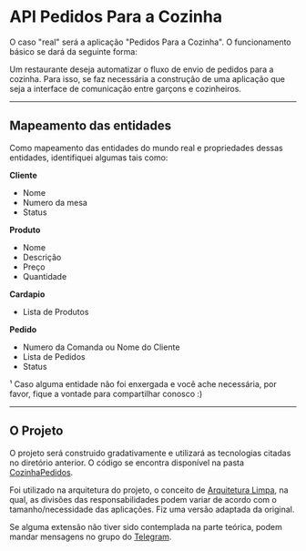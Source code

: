 # API Pedidos Para a Cozinha

O caso "real" será a aplicação "Pedidos Para a Cozinha".
O funcionamento básico se dará da seguinte forma:

Um restaurante deseja automatizar o fluxo de envio de pedidos para a cozinha. Para isso, se faz necessária a construção de uma aplicação que seja a interface de comunicação entre garçons e cozinheiros.

---
## Mapeamento das entidades

Como mapeamento das entidades do mundo real e propriedades dessas entidades, identifiquei algumas tais como:

**Cliente**
- Nome
- Numero da mesa
- Status

**Produto**
- Nome
- Descrição
- Preço
- Quantidade

**Cardapio**
- Lista de Produtos

**Pedido**
- Numero da Comanda ou Nome do Cliente
- Lista de Pedidos
- Status


¹ Caso alguma entidade não foi enxergada e você ache necessária, por favor, fique a vontade para compartilhar conosco :)

---
## O Projeto

O projeto será construido gradativamente e utilizará as tecnologias citadas no diretório anterior. O código se encontra disponível na pasta [CozinhaPedidos](https://github.com/rrnazario/help-start/tree/main/3%20-%20C%C3%B3digos/Backend/src/CozinhaPedidos).


Foi utilizado na arquitetura do projeto, o conceito de [Arquitetura Limpa](https://docs.microsoft.com/pt-br/dotnet/architecture/modern-web-apps-azure/common-web-application-architectures#clean-architecture), na qual, as divisões das responsabilidades podem variar de acordo com o tamanho/necessidade das aplicações. Fiz uma versão adaptada da original.


Se alguma extensão não tiver sido contemplada na parte teórica, podem mandar mensagens no grupo do [Telegram](http://t.me/helpstartbr).